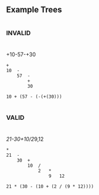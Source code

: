 ## Example Trees

#
### INVALID
#
+10-57-+30


```
+
10  -
    57  -
        +
        30

10 + (57 - (-(+(30)))
```

#
### VALID
#
*21-30+10/2*9,12

```
*
21  -
    30  +
        10  /
            2   *
                9   12

21 * (30 - (10 + (2 / (9 * 12))))
```

